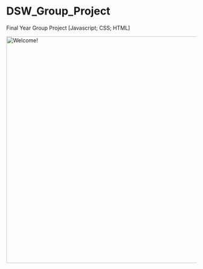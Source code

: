 # DSW_Group_Project
Final Year Group Project [Javascript; CSS; HTML]

<!--  add image -->
<img src="https://github.com/garyrmeadeTettey/DSW.github.io/blob/main/Elevate.Self%202.pptx" alt="Welcome!" width="600"/>
